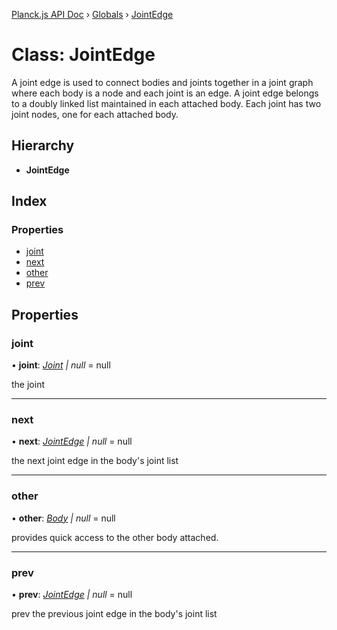 [Planck.js API Doc](../README.md) › [Globals](../globals.md) › [JointEdge](jointedge.md)

# Class: JointEdge

A joint edge is used to connect bodies and joints together in a joint graph
where each body is a node and each joint is an edge. A joint edge belongs to
a doubly linked list maintained in each attached body. Each joint has two
joint nodes, one for each attached body.

## Hierarchy

* **JointEdge**

## Index

### Properties

* [joint](jointedge.md#joint)
* [next](jointedge.md#next)
* [other](jointedge.md#other)
* [prev](jointedge.md#prev)

## Properties

###  joint

• **joint**: *[Joint](joint.md) | null* = null

the joint

___

###  next

• **next**: *[JointEdge](jointedge.md) | null* = null

the next joint edge in the body's joint list

___

###  other

• **other**: *[Body](body.md) | null* = null

provides quick access to the other body attached.

___

###  prev

• **prev**: *[JointEdge](jointedge.md) | null* = null

prev the previous joint edge in the body's joint list
